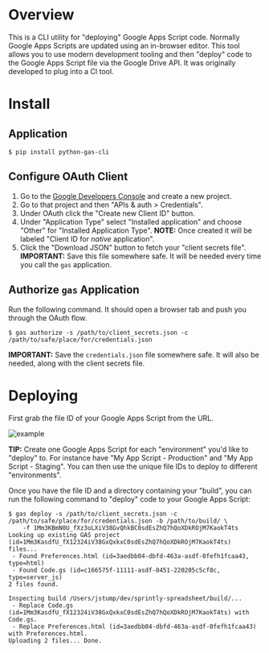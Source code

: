 # Overview

This is a CLI utility for "deploying" Google Apps Script code. Normally Google Apps Scripts are updated using an in-browser editor. This tool allows you to use modern development tooling and then "deploy" code to the Google Apps Script file via the Google Drive API. It was originally developed to plug into a CI tool.

# Install

## Application

    $ pip install python-gas-cli

## Configure OAuth Client

1. Go to the [Google Developers Console](https://console.developers.google.com/) and create a new project.
2. Go to that project and then "APIs & auth > Credentials".
3. Under OAuth click the "Create new Client ID" button.
4. Under "Application Type" select "Installed application" and choose "Other" for "Installed Application Type". **NOTE:** Once created it will be labeled "Client ID for _native_ application".
5. Click the "Download JSON" button to fetch your "client secrets file". **IMPORTANT:** Save this file somewhere safe. It will be needed every time you call the `gas` application.

## Authorize `gas` Application

Run the following command. It should open a browser tab and push you through the OAuth flow.

    $ gas authorize -s /path/to/client_secrets.json -c /path/to/safe/place/for/credentials.json

**IMPORTANT:** Save the `credentials.json` file somewhere safe. It will also be needed, along with the client secrets file.

# Deploying

First grab the file ID of your Google Apps Script from the URL. 

![example](https://dl.dropboxusercontent.com/s/4hx5pkaywwvfk9j/2015-03-10%20at%202.53%20PM.png)

**TIP:** Create one Google Apps Script for each "environment" you'd like to "deploy" to. For instance have "My App Script - Production" and "My App Script - Staging". You can then use the unique file IDs to deploy to different "environments".

Once you have the file ID and a directory containing your "build", you can run the following command to "deploy" code to your Google Apps Script:

```
$ gas deploy -s /path/to/client_secrets.json -c /path/to/safe/place/for/credentials.json -b /path/to/build/ \
    -f 1Mm3KBmN0U_fXz3oLXiV38GvQhkBC0sdEsZhQ7hQoXDkROjM7KaokT4ts
Looking up existing GAS project (id=1Mm3KasdfU_fX12324iV38GxQxkxC0sdEsZhQ7hQoXDkROjM7KaokT4ts) files...
 - Found Preferences.html (id=3aedbb04-dbfd-463a-asdf-0fefh1fcaa43, type=html)
 - Found Code.gs (id=c166575f-11111-asdf-8451-220205c5cf8c, type=server_js)
2 files found.

Inspecting build /Users/jstump/dev/sprintly-spreadsheet/build/...
 - Replace Code.gs (id=1Mm3KasdfU_fX12324iV38GxQxkxC0sdEsZhQ7hQoXDkROjM7KaokT4ts) with Code.gs.
 - Replace Preferences.html (id=3aedbb04-dbfd-463a-asdf-0fefh1fcaa43) with Preferences.html.
Uploading 2 files... Done.
```
